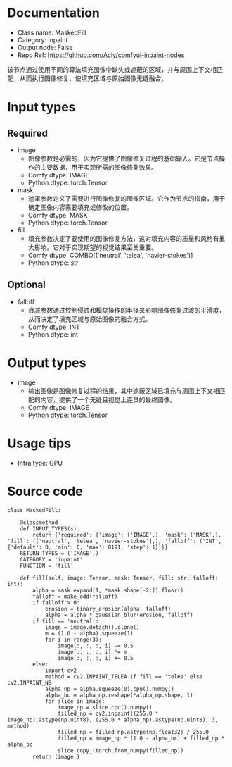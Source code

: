# Documentation
- Class name: MaskedFill
- Category: inpaint
- Output node: False
- Repo Ref: https://github.com/Acly/comfyui-inpaint-nodes

该节点通过使用不同的算法填充图像中缺失或遮蔽的区域，并与周围上下文相匹配，从而执行图像修复，使填充区域与原始图像无缝融合。

# Input types
## Required
- image
    - 图像参数是必需的，因为它提供了图像修复过程的基础输入。它是节点操作的主要数据，用于实现所需的图像修复效果。
    - Comfy dtype: IMAGE
    - Python dtype: torch.Tensor
- mask
    - 遮罩参数定义了需要进行图像修复的图像区域。它作为节点的指南，用于确定图像内容需要填充或修改的位置。
    - Comfy dtype: MASK
    - Python dtype: torch.Tensor
- fill
    - 填充参数决定了要使用的图像修复方法，这对填充内容的质量和风格有重大影响。它对于实现期望的视觉结果至关重要。
    - Comfy dtype: COMBO[('neutral', 'telea', 'navier-stokes')]
    - Python dtype: str
## Optional
- falloff
    - 衰减参数通过控制侵蚀和模糊操作的半径来影响图像修复过渡的平滑度，从而决定了填充区域与原始图像的融合方式。
    - Comfy dtype: INT
    - Python dtype: int

# Output types
- image
    - 输出图像是图像修复过程的结果，其中遮蔽区域已填充与周围上下文相匹配的内容，提供了一个无缝且视觉上连贯的最终图像。
    - Comfy dtype: IMAGE
    - Python dtype: torch.Tensor

# Usage tips
- Infra type: GPU

# Source code
```
class MaskedFill:

    @classmethod
    def INPUT_TYPES(s):
        return {'required': {'image': ('IMAGE',), 'mask': ('MASK',), 'fill': (['neutral', 'telea', 'navier-stokes'],), 'falloff': ('INT', {'default': 0, 'min': 0, 'max': 8191, 'step': 1})}}
    RETURN_TYPES = ('IMAGE',)
    CATEGORY = 'inpaint'
    FUNCTION = 'fill'

    def fill(self, image: Tensor, mask: Tensor, fill: str, falloff: int):
        alpha = mask.expand(1, *mask.shape[-2:]).floor()
        falloff = make_odd(falloff)
        if falloff > 0:
            erosion = binary_erosion(alpha, falloff)
            alpha = alpha * gaussian_blur(erosion, falloff)
        if fill == 'neutral':
            image = image.detach().clone()
            m = (1.0 - alpha).squeeze(1)
            for i in range(3):
                image[:, :, :, i] -= 0.5
                image[:, :, :, i] *= m
                image[:, :, :, i] += 0.5
        else:
            import cv2
            method = cv2.INPAINT_TELEA if fill == 'telea' else cv2.INPAINT_NS
            alpha_np = alpha.squeeze(0).cpu().numpy()
            alpha_bc = alpha_np.reshape(*alpha_np.shape, 1)
            for slice in image:
                image_np = slice.cpu().numpy()
                filled_np = cv2.inpaint((255.0 * image_np).astype(np.uint8), (255.0 * alpha_np).astype(np.uint8), 3, method)
                filled_np = filled_np.astype(np.float32) / 255.0
                filled_np = image_np * (1.0 - alpha_bc) + filled_np * alpha_bc
                slice.copy_(torch.from_numpy(filled_np))
        return (image,)
```